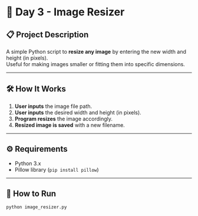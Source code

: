 # 📸 Day 3 - Image Resizer

## 📋 Project Description
A simple Python script to **resize any image** by entering the new width and height (in pixels).  
Useful for making images smaller or fitting them into specific dimensions.

---

## 🛠️ How It Works
1. **User inputs** the image file path.
2. **User inputs** the desired width and height (in pixels).
3. **Program resizes** the image accordingly.
4. **Resized image is saved** with a new filename.

---

## ⚙️ Requirements
- Python 3.x
- Pillow library (`pip install pillow`)

---

## 🚀 How to Run
```bash
python image_resizer.py

